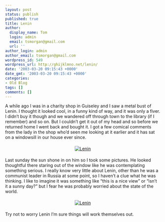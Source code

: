```yaml
---
layout: post
status: publish
published: true
title: Lenin
author:
  display_name: Tom
  login: admin
  email: tsmorgan@gmail.com
  url: ''
author_login: admin
author_email: tsmorgan@gmail.com
wordpress_id: 549
wordpress_url: http://ghijklmno.net/lenin/
date: '2003-03-20 09:15:43 +0000'
date_gmt: '2003-03-20 09:15:43 +0000'
categories:
- Old Blog
tags: []
comments: []
---
```

<!-- more -->

<p>A while ago I was in a charity shop in Guiseley and I saw a metal bust of Lenin. I thought it looked cool, in a funny kind of way, and it was only a fiver. I didn&#8217;t buy it though and we wandered off through town to the library (if I remember) and so on. But I couldn&#8217;t get it out of my head and so before we returned home I went back and bought it. I got a few comical comments from the lady in the shop who&#8217;d seen me looking at it earlier and it has sat on a windowsill in our house ever since.</p>

<p style="text-align:center; margin:20px;"><a href="/photos/photodisplay.php?photo=L3Bob3Rvcy9sZW5pbi9sZW5pbl9uZXh0X3RvX3dpbmRvdy5qcGc%3D"><img src="/photos/lenin/thumbs/lenin_next_to_window.jpg" width="" height=""  alt="Lenin" /></a></p>

<p class="firstpar">Last sunday the sun shone in on him so I took some pictures. He looked thoughtful there staring out of the window like he was contemplating something serious. I really know very little about Lenin, other than he was a communist leader in Russia at some point, so I haven&#8217;t a clue what he was thinking. I like to imagine it was something like &#8220;this is a nice view&#8221; or &#8220;isn&#8217;t it a sunny day?&#8221; but I fear he was probably worried about the state of the world.</p>

<p style="text-align:center; margin:20px;"><a href="/photos/photodisplay.php?photo=L3Bob3Rvcy9sZW5pbi9sZW5pbl9vbl93aW5kb3dzaWxsLmpwZw%3D%3D"><img src="/photos/lenin/thumbs/lenin_on_windowsill.jpg" width="" height=""  alt="Lenin" /></a></p>

<p class="firstpar">Try not to worry Lenin I&#8217;m sure things will work themselves out.</p>

